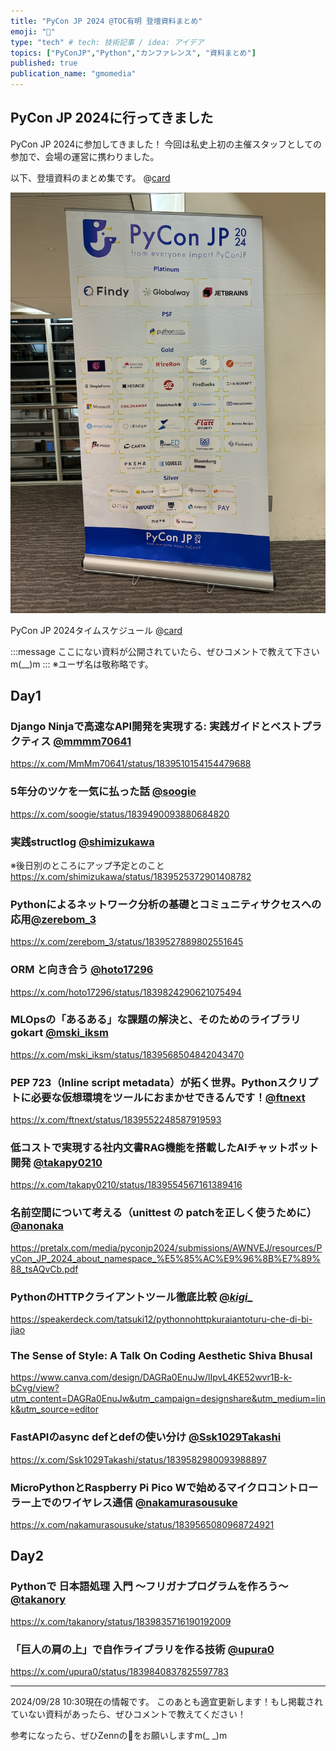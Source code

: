 ```yaml
---
title: "PyCon JP 2024 @TOC有明 登壇資料まとめ"
emoji: "📣"
type: "tech" # tech: 技術記事 / idea: アイデア
topics: ["PyConJP","Python","カンファレンス", "資料まとめ"]
published: true
publication_name: "gmomedia"
---
```


## PyCon JP 2024に行ってきました
PyCon JP 2024に参加してきました！
今回は私史上初の主催スタッフとしての参加で、会場の運営に携わりました。

以下、登壇資料のまとめ集です。
@[card](https://2024.pycon.jp/ja)

![スポンサー一覧の写真](/images/203c0f97ae98b9/1.jpg)

PyCon JP 2024タイムスケジュール
@[card](https://2024.pycon.jp/ja/timetable/day1)


:::message
ここにない資料が公開されていたら、ぜひコメントで教えて下さいm(__)m
:::
※ユーザ名は敬称略です。

## Day1
### Django Ninjaで高速なAPI開発を実現する: 実践ガイドとベストプラクティス [@mmmm70641](https://x.com/mmmm70641)
https://x.com/MmMm70641/status/1839510154154479688


### 5年分のツケを一気に払った話 [@soogie](https://x.com/soogie)
https://x.com/soogie/status/1839490093880684820


### 実践structlog [@shimizukawa](https://x.com/shimizukawa)
※後日別のところにアップ予定とのこと
https://x.com/shimizukawa/status/1839525372901408782


### Pythonによるネットワーク分析の基礎とコミュニティサクセスへの応用[@zerebom_3](https://x.com/zerebom_3)
https://x.com/zerebom_3/status/1839527889802551645


### ORM と向き合う [@hoto17296](https://x.com/hoto17296)
https://x.com/hoto17296/status/1839824290621075494


### MLOpsの「あるある」な課題の解決と、そのためのライブラリgokart [@mski_iksm](https://x.com/mski_iksm)
https://x.com/mski_iksm/status/1839568504842043470


### PEP 723（Inline script metadata）が拓く世界。Pythonスクリプトに必要な仮想環境をツールにおまかせできるんです！[@ftnext](https://x.com/ftnext)
https://x.com/ftnext/status/1839552248587919593


### 低コストで実現する社内文書RAG機能を搭載したAIチャットボット開発 [@takapy0210](https://x.com/takapy0210)
https://x.com/takapy0210/status/1839554567161389416


### 名前空間について考える（unittest の patchを正しく使うために） [@anonaka](https://x.com/anonaka)
https://pretalx.com/media/pyconjp2024/submissions/AWNVEJ/resources/PyCon_JP_2024_about_namespace_%E5%85%AC%E9%96%8B%E7%89%88_tsAQvCb.pdf

### PythonのHTTPクライアントツール徹底比較 [@_kigi__](https://x.com/_kigi__/status/1839451591528886567)
https://speakerdeck.com/tatsuki12/pythonnohttpkuraiantoturu-che-di-bi-jiao


### The Sense of Style: A Talk On Coding Aesthetic Shiva Bhusal
https://www.canva.com/design/DAGRa0EnuJw/lIpvL4KE52wvr1B-k-bCvg/view?utm_content=DAGRa0EnuJw&utm_campaign=designshare&utm_medium=link&utm_source=editor


### FastAPIのasync defとdefの使い分け [@Ssk1029Takashi](https://x.com/Ssk1029Takashi)
https://x.com/Ssk1029Takashi/status/1839582980093988897


### MicroPythonとRaspberry Pi Pico Wで始めるマイクロコントローラー上でのワイヤレス通信 [@nakamurasousuke](https://x.com/nakamurasousuke)
https://x.com/nakamurasousuke/status/1839565080968724921



## Day2
### Pythonで 日本語処理 入門 〜フリガナプログラムを作ろう〜 [@takanory](https://x.com/takanory)
https://x.com/takanory/status/1839835716190192009


### 「巨人の肩の上」で自作ライブラリを作る技術 [@upura0](https://x.com/upura0)
https://x.com/upura0/status/1839840837825597783


-----

2024/09/28 10:30現在の情報です。
このあとも適宜更新します！もし掲載されていない資料があったら、ぜひコメントで教えてください！

参考になったら、ぜひZennの💖をお願いしますm(_ _)m
